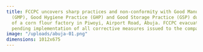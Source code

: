 ```yaml
---
title: FCCPC uncovers sharp practices and non-conformity with Good Manufacturing Practice
  (GMP), Good Hygiene Practice (GHP) and Good Storage Practice (GSP) during the inspection
  of a corn flour factory in Piwoyi, Airport Road, Abuja. FCCPC evacuates the products
  pending implementation of all corrective measures issued to the company.
image: "/uploads/abuja-01.png"
dimensions: 1012x675
---
```


